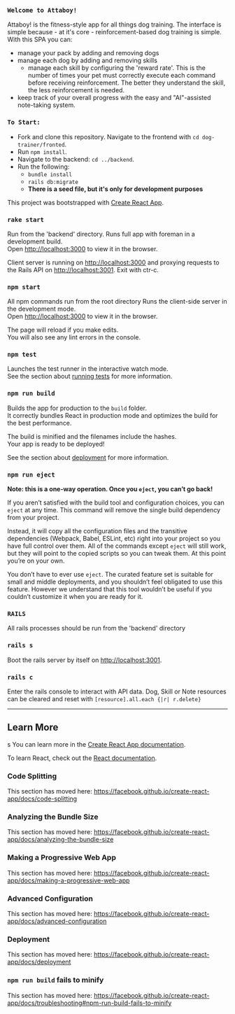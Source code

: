 ### `Welcome to Attaboy!`

Attaboy! is the fitness-style app for all things dog training. The interface is simple because - at it's core - reinforcement-based dog training is simple. With this SPA you can:
- manage your pack by adding and removing dogs
- manage each dog by adding and removing skills
  - manage each skill by configuring the 'reward rate'. This is the number of times your pet must correctly execute each command before receiving reinforcement. The better they understand the skill, the less reinforcement is needed.
- keep track of your overall progress with the easy and "AI"-assisted note-taking system.

### `To Start:`

- Fork and clone this repository. Navigate to the frontend with `cd dog-trainer/fronted`.
- Run `npm install`.
- Navigate to the backend: `cd ../backend`.
- Run the following:
  - `bundle install`
  - `rails db:migrate`
  - **There is a seed file, but it's only for development purposes**


This project was bootstrapped with [Create React App](https://github.com/facebook/create-react-app).

### `rake start`

Run from the 'backend' directory. Runs full app with foreman in a development build.<br />
Open [http://localhost:3000](http://localhost:3000) to view it in the browser.

Client server is running on [http://localhost:3000](http://localhost:3000) and proxying requests to the Rails API on [http://localhost:3001](http://localhost:3001).
Exit with ctr-c.

### `npm start`

All npm commands run from the root directory Runs the client-side server in the development mode.<br />
Open [http://localhost:3000](http://localhost:3000) to view it in the browser.

The page will reload if you make edits.<br />
You will also see any lint errors in the console.

### `npm test`

Launches the test runner in the interactive watch mode.<br />
See the section about [running tests](https://facebook.github.io/create-react-app/docs/running-tests) for more information.

### `npm run build`

Builds the app for production to the `build` folder.<br />
It correctly bundles React in production mode and optimizes the build for the best performance.

The build is minified and the filenames include the hashes.<br />
Your app is ready to be deployed!

See the section about [deployment](https://facebook.github.io/create-react-app/docs/deployment) for more information.

### `npm run eject`

**Note: this is a one-way operation. Once you `eject`, you can’t go back!**

If you aren’t satisfied with the build tool and configuration choices, you can `eject` at any time. This command will remove the single build dependency from your project.

Instead, it will copy all the configuration files and the transitive dependencies (Webpack, Babel, ESLint, etc) right into your project so you have full control over them. All of the commands except `eject` will still work, but they will point to the copied scripts so you can tweak them. At this point you’re on your own.

You don’t have to ever use `eject`. The curated feature set is suitable for small and middle deployments, and you shouldn’t feel obligated to use this feature. However we understand that this tool wouldn’t be useful if you couldn’t customize it when you are ready for it.

### `RAILS`

All rails processes should be run from the 'backend' directory

### `rails s`

Boot the rails server by itself on [http://localhost:3001](http://localhost:3001).

### `rails c`

Enter the rails console to interact with API data. Dog, Skill or Note resources can be cleared and reset with `[resource].all.each {|r| r.delete}`



-----------------


## Learn More
s
You can learn more in the [Create React App documentation](https://facebook.github.io/create-react-app/docs/getting-started).

To learn React, check out the [React documentation](https://reactjs.org/).

### Code Splitting

This section has moved here: https://facebook.github.io/create-react-app/docs/code-splitting

### Analyzing the Bundle Size

This section has moved here: https://facebook.github.io/create-react-app/docs/analyzing-the-bundle-size

### Making a Progressive Web App

This section has moved here: https://facebook.github.io/create-react-app/docs/making-a-progressive-web-app

### Advanced Configuration

This section has moved here: https://facebook.github.io/create-react-app/docs/advanced-configuration

### Deployment

This section has moved here: https://facebook.github.io/create-react-app/docs/deployment

### `npm run build` fails to minify

This section has moved here: https://facebook.github.io/create-react-app/docs/troubleshooting#npm-run-build-fails-to-minify
